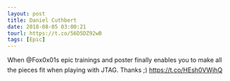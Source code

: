 ```yaml
---
layout: post
title: Daniel Cuthbert
date: 2018-08-05 03:00:21
tourl: https://t.co/56D5DZ92wB
tags: [Epic]
---
```

When @Fox0x01s epic trainings and poster finally enables you to make all the pieces fit when playing with JTAG. Thanks ;) https://t.co/HEsh0VWjhQ